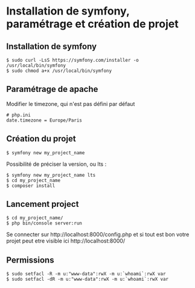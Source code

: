 # Installation de symfony, paramétrage et création de projet

## Installation de symfony

```shell
$ sudo curl -LsS https://symfony.com/installer -o /usr/local/bin/symfony
$ sudo chmod a+x /usr/local/bin/symfony
```

## Paramétrage de apache

Modifier le timezone, qui n'est pas défini par défaut
```
# php.ini
date.timezone = Europe/Paris
```

## Création du projet
```shell
$ symfony new my_project_name
```

Possibilité de préciser la version, ou lts :
```shell
$ symfony new my_project_name lts
$ cd my_project_name
$ composer install
```

## Lancement project

```shell
$ cd my_project_name/
$ php bin/console server:run
```

Se connecter sur http://localhost:8000/config.php et si tout est bon votre projet peut etre visible ici http://localhost:8000/

## Permissions

```shell
$ sudo setfacl -R -m u:"www-data":rwX -m u:`whoami`:rwX var
$ sudo setfacl -dR -m u:"www-data":rwX -m u:`whoami`:rwX var
```